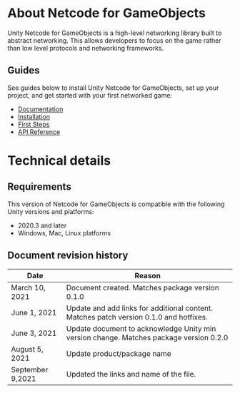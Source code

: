 # About Netcode for GameObjects

Unity Netcode for GameObjects is a high-level networking library built to abstract networking. This allows developers to focus on the game rather than low level protocols and networking frameworks. 

## Guides

See guides below to install Unity Netcode for GameObjects, set up your project, and get started with your first networked game:

* [Documentation](https://docs-multiplayer.unity3d.com/docs/getting-started/about-mlapi)
* [Installation](https://docs-multiplayer.unity3d.com/docs/migration/install)
* [First Steps](https://docs-multiplayer.unity3d.com/docs/tutorials/helloworld/helloworldintro)
* [API Reference](https://docs-multiplayer.unity3d.com/docs/mlapi-api/introduction)

# Technical details

## Requirements

This version of Netcode for GameObjects is compatible with the following Unity versions and platforms:

* 2020.3 and later
* Windows, Mac, Linux platforms

## Document revision history

|Date|Reason|
|---|---|
|March 10, 2021|Document created. Matches package version 0.1.0|
|June 1, 2021|Update and add links for additional content. Matches patch version 0.1.0 and hotfixes.|
|June 3, 2021|Update document to acknowledge Unity min version change. Matches package version 0.2.0|
|August 5, 2021|Update product/package name|
|September 9,2021|Updated the links and name of the file.|